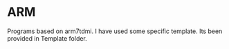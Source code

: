# ARM
Programs based on arm7tdmi.
I have used some specific template. Its been provided in Template folder.
